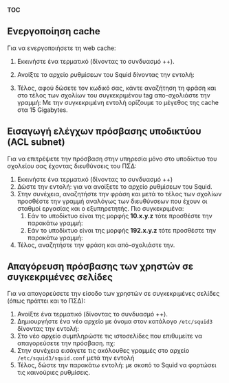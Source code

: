 __TOC__

## Ενεργοποίηση cache

Για να ενεργοποιήσετε τη web cache:

1.  Εκκινήστε ένα τερματικό (δίνοντας το συνδυασμό ++).
2.  Ανοίξτε το αρχείο ρυθμίσεων του Squid δίνοντας την εντολή:

3.  Τέλος, αφού δώσετε τον κωδικό σας, κάντε αναζήτηση τη φράση  και στο
    τέλος των σχολίων του συγκεκριμένου tag απο-σχολιάστε την γραμμή:
        Με την συγκεκριμένη εντολή ορίζουμε το μέγεθος της cache στα 15
    Gigabytes.

## Εισαγωγή ελέγχων πρόσβασης υποδικτύου (ACL subnet)

Για να επιτρέψετε την πρόσβαση στην υπηρεσία μόνο στο υποδίκτυο του
σχολείου σας έχοντας διευθύνσεις του ΠΣΔ:

1.  Εκκινήστε ένα τερματικό (δίνοντας το συνδυασμό ++)
2.  Δώστε την εντολή:
        για να ανοίξετε το αρχείο ρυθμίσεων του Squid.
3.  Στην συνέχεια, αναζητήστε την φράση  και μετά το τέλος των σχολίων
    προσθέστε την γραμμή αναλόγως των διευθύνσεων που έχουν οι σταθμοί
    εργασίας και ο εξυπηρετητής. Πιο συγκεκριμένα:
    1.  Εάν το υποδίκτυο είναι της μορφής **10.x.y.z** τότε προσθέστε
        την παρακάτω γραμμή:
    2.  Εάν το υποδίκτυο είναι της μορφής **192.x.y.z** τότε προσθέστε
        την παρακάτω γραμμή:
4.  Τέλος, αναζητήστε την φράση  και από-σχολιάστε την.

## Απαγόρευση πρόσβασης των χρηστών σε συγκεκριμένες σελίδες

Για να απαγορεύσετε την είσοδο των χρηστών σε συγκεκριμένες σελίδες
(όπως πράττει και το ΠΣΔ):

1.  Ανοίξτε ένα τερματικό (δίνοντας το συνδυασμό ++).
2.  Δημιουργήστε ένα νέο αρχείο με όνομα  στον κατάλογο `/etc/squid3`
    δίνοντας την εντολή:
3.  Στο νέο αρχείο συμπληρώστε τις ιστοσελίδες που επιθυμείτε να
    απαγορεύσετε την πρόσβαση. πχ:
4.  Στην συνέχεια εισάγετε τις ακόλουθες γραμμές στο αρχείο
    `/etc/squid3/squid.conf` μετά την εντολή
5.  Τέλος, δώστε την παρακάτω εντολή:
        με σκοπό το Squid να φορτώσει τις καινούριες ρυθμίσεις.